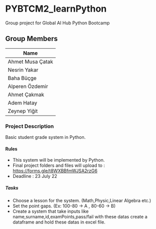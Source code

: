 # PYBTCM2_learnPython
Group project for Global AI Hub Python Bootcamp
## Group Members
| Name |
| ------------- |
|Ahmet Musa Çatak|
|Nesrin Yakar|
|Baha Büçge|
|Alperen Özdemir|
|Ahmet Çakmak|
|Adem Hatay|
|Zeynep Yiğit|

### Project Description
Basic student grade system in Python.

#### Rules
* This system will be implemented by Python.
* Final project folders and files will upload to : https://forms.gle/t8WXBBfmWJSA2rzG6
* Deadline : 23 July 22

##### Tasks
* Choose a lesson for the system. (Math,Physic,Linear Algebra etc.)
* Set the point gaps. (Ex: 100-80 -> A , 80-60 -> B)
* Create a system that take inputs like name,surname,id,examPoints,pass/fail with these datas create a dataframe  and hold these datas in excel file.
